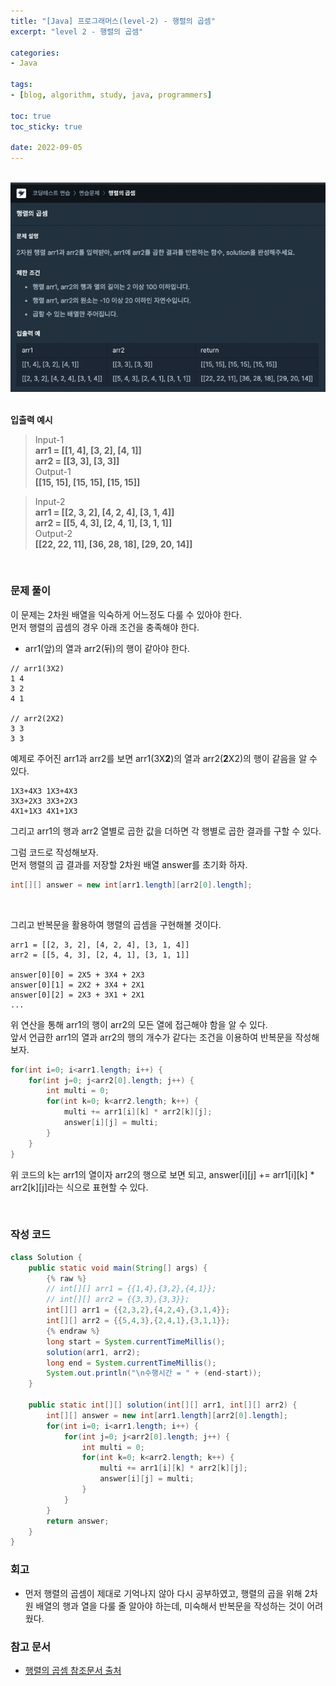 ```yaml
--- 
title: "[Java] 프로그래머스(level-2) - 행렬의 곱셈" 
excerpt: "level 2 - 행렬의 곱셈" 

categories: 
- Java

tags: 
- [blog, algorithm, study, java, programmers]

toc: true
toc_sticky: true

date: 2022-09-05
--- 
```


<br>

<center><img src="/assets/images/programmers/20220905_02.png" width="700"></center>
<br>

**입출력 예시**
> Input-1 <br>
**arr1 = [[1, 4], [3, 2], [4, 1]]** <br>
**arr2 = [[3, 3], [3, 3]]** <br>
> Output-1 <br>
**[[15, 15], [15, 15], [15, 15]]**

> Input-2 <br>
**arr1 = [[2, 3, 2], [4, 2, 4], [3, 1, 4]]** <br>
**arr2 = [[5, 4, 3], [2, 4, 1], [3, 1, 1]]** <br>
> Output-2 <br>
**[[22, 22, 11], [36, 28, 18], [29, 20, 14]]**


<br>

### 문제 풀이
이 문제는 2차원 배열을 익숙하게 어느정도 다룰 수 있아야 한다. <br>
먼저 행렬의 곱셈의 경우 아래 조건을 충족해야 한다.
- arr1(앞)의 열과 arr2(뒤)의 행이 같아야 한다.

```
// arr1(3X2)
1 4
3 2
4 1

// arr2(2X2)
3 3
3 3
```

예제로 주어진 arr1과 arr2를 보면 arr1(3X**2**)의 열과 arr2(**2**X2)의 행이 같음을 알 수 있다. <br>

```
1X3+4X3 1X3+4X3
3X3+2X3 3X3+2X3
4X1+1X3 4X1+1X3
```

그리고 arr1의 행과 arr2 열별로 곱한 값을 더하면 각 행별로 곱한 결과를 구할 수 있다. <br>


그럼 코드로 작성해보자. <br>
먼저 행렬의 곱 결과를 저장할 2차원 배열 answer를 초기화 하자.

```java
int[][] answer = new int[arr1.length][arr2[0].length];
```
<br>

그리고 반복문을 활용하여 행렬의 곱셈을 구현해볼 것이다.

```
arr1 = [[2, 3, 2], [4, 2, 4], [3, 1, 4]]	
arr2 = [[5, 4, 3], [2, 4, 1], [3, 1, 1]]	

answer[0][0] = 2X5 + 3X4 + 2X3
answer[0][1] = 2X2 + 3X4 + 2X1
answer[0][2] = 2X3 + 3X1 + 2X1
...
```
위 연산을 통해 arr1의 행이 arr2의 모든 열에 접근해야 함을 알 수 있다. <br>
앞서 언급한 arr1의 열과 arr2의 행의 개수가 같다는 조건을 이용하여 반복문을 작성해보자.

```java
for(int i=0; i<arr1.length; i++) {
    for(int j=0; j<arr2[0].length; j++) {
        int multi = 0;
        for(int k=0; k<arr2.length; k++) {
            multi += arr1[i][k] * arr2[k][j]; 
            answer[i][j] = multi;
        }
    }
}
```
위 코드의 k는 arr1의 열이자 arr2의 행으로 보면 되고, answer[i][j] += arr1[i][k] * arr2[k][j]라는 식으로 표현할 수 있다.

<br>

### 작성 코드
```java
class Solution {
    public static void main(String[] args) {
        {% raw %}
        // int[][] arr1 = {{1,4},{3,2},{4,1}};
        // int[][] arr2 = {{3,3},{3,3}};
        int[][] arr1 = {{2,3,2},{4,2,4},{3,1,4}};
        int[][] arr2 = {{5,4,3},{2,4,1},{3,1,1}};
        {% endraw %}
        long start = System.currentTimeMillis();
        solution(arr1, arr2);
        long end = System.currentTimeMillis();
        System.out.println("\n수행시간 = " + (end-start));
    }
    
    public static int[][] solution(int[][] arr1, int[][] arr2) {
        int[][] answer = new int[arr1.length][arr2[0].length];
        for(int i=0; i<arr1.length; i++) {
            for(int j=0; j<arr2[0].length; j++) {
                int multi = 0;
                for(int k=0; k<arr2.length; k++) {
                    multi += arr1[i][k] * arr2[k][j]; 
                    answer[i][j] = multi;
                }
            }
        }
        return answer;
    }
}
```

### 회고
- 먼저 행렬의 곱셈이 제대로 기억나지 않아 다시 공부하였고, 행렬의 곱을 위해 2차원 배열의 행과 열을 다룰 줄 알아야 하는데, 미숙해서 반복문을 작성하는 것이 어려웠다.

### 참고 문서
- [행렬의 곱셈 참조문서 출처](https://mathbang.net/562)